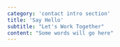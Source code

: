 ```yaml
---
category: 'contact intro section'
title: 'Say Hello'
subtitle: "Let's Work Together"
content: "Some words will go here"
---
```

